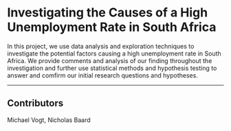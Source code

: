 # Investigating the Causes of a High Unemployment Rate in South Africa

 In this project, we use data analysis and exploration techniques to investigate the potential factors causing a high unemployment rate in South Africa. We provide comments and analysis of our finding throughout the investigation and further use statistical methods and hypothesis testing to answer and comfirm our initial research questions and hypotheses.
 
 ---
 ## Contributors
 Michael Vogt, 
 Nicholas Baard
